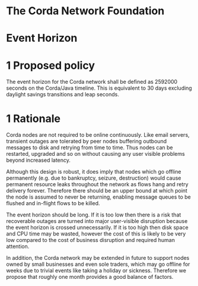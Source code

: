 The Corda Network Foundation
============================

Event Horizon
=============

1 Proposed policy
=================

The event horizon for the Corda network shall be defined as 2592000 seconds on the Corda/Java timeline. This is 
equivalent to 30 days excluding daylight savings transitions and leap seconds.

1 Rationale
===========

Corda nodes are not required to be online continuously. Like email servers, transient outages are tolerated by peer 
nodes buffering outbound messages to disk and retrying from time to time. Thus nodes can be restarted, upgraded and so 
on without causing any user visible problems beyond increased latency.

Although this design is robust, it does imply that nodes which go offline permanently (e.g. due to bankruptcy, seizure, 
destruction) would cause permanent resource leaks throughout the network as flows hang and retry delivery forever. 
Therefore there should be an upper bound at which point the node is assumed to never be returning, enabling message 
queues to be flushed and in-flight flows to be killed.

The event horizon should be long. If it is too low then there is a risk that recoverable outages are turned into major 
user-visible disruption because the event horizon is crossed unnecessarily. If it is too high then disk space and CPU 
time may be wasted, however the cost of this is likely to be very low compared to the cost of business disruption and 
required human attention.

In addition, the Corda network may be extended in future to support nodes owned by small businesses and even sole 
traders, which may go offline for weeks due to trivial events like taking a holiday or sickness.
Therefore we propose that roughly one month provides a good balance of factors.
